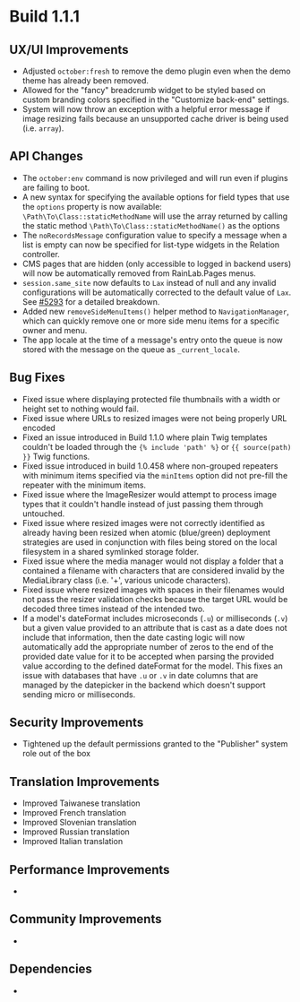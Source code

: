# Build 1.1.1

## UX/UI Improvements
- Adjusted `october:fresh` to remove the demo plugin even when the demo theme has already been removed.
- Allowed for the "fancy" breadcrumb widget to be styled based on custom branding colors specified in the "Customize back-end" settings.
- System will now throw an exception with a helpful error message if image resizing fails because an unsupported cache driver is being used (i.e. `array`).

## API Changes
- The `october:env` command is now privileged and will run even if plugins are failing to boot.
- A new syntax for specifying the available options for field types that use the `options` property is now available: `\Path\To\Class::staticMethodName` will use the array returned by calling the static method `\Path\To\Class::staticMethodName()` as the options
- The `noRecordsMessage` configuration value to specify a message when a list is empty can now be specified for list-type widgets in the Relation controller.
- CMS pages that are hidden (only accessible to logged in backend users) will now be automatically removed from RainLab.Pages menus.
- `session.same_site` now defaults to `Lax` instead of null and any invalid configurations will be automatically corrected to the default value of `Lax`. See [#5293](https://github.com/octobercms/october/pull/5293) for a detailed breakdown.
- Added new `removeSideMenuItems()` helper method to `NavigationManager`, which can quickly remove one or more side menu items for a specific owner and menu.
- The app locale at the time of a message's entry onto the queue is now stored with the message on the queue as `_current_locale`.

## Bug Fixes
- Fixed issue where displaying protected file thumbnails with a width or height set to nothing would fail.
- Fixed issue where URLs to resized images were not being properly URL encoded
- Fixed an issue introduced in Build 1.1.0 where plain Twig templates couldn't be loaded through the `{% include 'path' %}` or `{{ source(path) }}` Twig functions.
- Fixed issue introduced in build 1.0.458 where non-grouped repeaters with minimum items specified via the `minItems` option did not pre-fill the repeater with the minimum items.
- Fixed issue where the ImageResizer would attempt to process image types that it couldn't handle instead of just passing them through untouched.
- Fixed issue where resized images were not correctly identified as already having been resized when atomic (blue/green) deployment strategies are used in conjunction with files being stored on the local filesystem in a shared symlinked storage folder.
- Fixed issue where the media manager would not display a folder that a contained a filename with characters that are considered invalid by the MediaLibrary class (i.e. '+', various unicode characters).
- Fixed issue where resized images with spaces in their filenames would not pass the resizer validation checks because the target URL would be decoded three times instead of the intended two.
- If a model's dateFormat includes microseconds (`.u`) or milliseconds (`.v`) but a given value provided to an attribute that is cast as a date does not include that information, then the date casting logic will now automatically add the appropriate number of zeros to the end of the provided date value for it to be accepted when parsing the provided value according to the defined dateFormat for the model. This fixes an issue with databases that have `.u` or `.v` in date columns that are managed by the datepicker in the backend which doesn't support sending micro or milliseconds.

## Security Improvements
- Tightened up the default permissions granted to the "Publisher" system role out of the box

## Translation Improvements
- Improved Taiwanese translation
- Improved French translation
- Improved Slovenian translation
- Improved Russian translation
- Improved Italian translation

## Performance Improvements
-

## Community Improvements
-

## Dependencies
-
